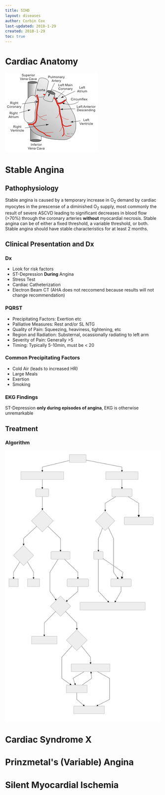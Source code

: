 ```yaml
---
title: SIHD
layout: diseases
author: Corbin Cox
last-updated: 2018-1-29
created: 2018-1-29
toc: true
---
```


# Cardiac Anatomy

![Coronary Arteries](../images/coronaryCirculation.gif)

# Stable Angina

## Pathophysiology

Stable angina is caused by a temporary increase in O<sub>2</sub> demand by cardiac myocytes in the prescense of a diminished O<sub>2</sub> supply, most commonly the result of severe ASCVD leading to significant decreases in blood flow (&gt;70%) through the coronary arteries **without** myocardial necrosis. Stable angina can be of either a fixed threshold, a variable threshold, or both. Stable angina should have stable characteristics for at least 2 months.

## Clinical Presentation and Dx

### Dx

* Look for risk factors
* ST-Depression **During** Angina
* Stress Test
* Cardiac Catheterization
* Electron Beam CT (AHA does not reccomend because results will not change recommendation)

### PQRST

* Precipitating Factors: Exertion etc
* Palliative Measures: Rest and/or SL NTG
* Quality of Pain: Squeezing, heaviness, tightening, etc
* Region and Radiation: Substernal, ocassionally radiating to left arm
* Severity of Pain: Generally &gt;5
* Timing: Typically 5-10min, must be &lt; 20

### Common Precipitating Factors

* Cold Air (leads to increased HR)
* Large Meals
* Exertion
* Smoking

### EKG Findings

ST-Depression **only during episodes of angina**, EKG is otherwise unremarkable

## Treatment

###  Algorithm

![SIHD Sx Managment](../images/sidhTreatment.svg)

# Cardiac Syndrome X

# Prinzmetal's (Variable) Angina

# Silent Myocardial Ischemia

